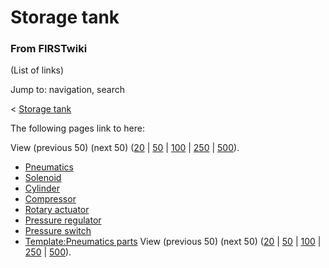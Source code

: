 # Storage tank

### From FIRSTwiki

(List of links)

Jump to: navigation, search

&lt; [Storage tank](/index.php?title=Storage_tank&redirect=no "Storage tank" )  

The following pages link to here:

View (previous 50) (next 50)
([20](/index.php?title=Special:Whatlinkshere/Storage_tank&limit=20&from=0
"Special:Whatlinkshere/Storage tank" ) |
[50](/index.php?title=Special:Whatlinkshere/Storage_tank&limit=50&from=0
"Special:Whatlinkshere/Storage tank" ) |
[100](/index.php?title=Special:Whatlinkshere/Storage_tank&limit=100&from=0
"Special:Whatlinkshere/Storage tank" ) |
[250](/index.php?title=Special:Whatlinkshere/Storage_tank&limit=250&from=0
"Special:Whatlinkshere/Storage tank" ) |
[500](/index.php?title=Special:Whatlinkshere/Storage_tank&limit=500&from=0
"Special:Whatlinkshere/Storage tank" )).

  * [Pneumatics](Pneumatics "Pneumatics" )
  * [Solenoid](Solenoid "Solenoid" )
  * [Cylinder](Cylinder "Cylinder" )
  * [Compressor](Compressor "Compressor" )
  * [Rotary actuator](Rotary_actuator "Rotary actuator" )
  * [Pressure regulator](Pressure_regulator "Pressure regulator" )
  * [Pressure switch](Pressure_switch "Pressure switch" )
  * [Template:Pneumatics parts](Template:Pneumatics_parts "Template:Pneumatics parts" )
View (previous 50) (next 50)
([20](/index.php?title=Special:Whatlinkshere/Storage_tank&limit=20&from=0
"Special:Whatlinkshere/Storage tank" ) |
[50](/index.php?title=Special:Whatlinkshere/Storage_tank&limit=50&from=0
"Special:Whatlinkshere/Storage tank" ) |
[100](/index.php?title=Special:Whatlinkshere/Storage_tank&limit=100&from=0
"Special:Whatlinkshere/Storage tank" ) |
[250](/index.php?title=Special:Whatlinkshere/Storage_tank&limit=250&from=0
"Special:Whatlinkshere/Storage tank" ) |
[500](/index.php?title=Special:Whatlinkshere/Storage_tank&limit=500&from=0
"Special:Whatlinkshere/Storage tank" )).

